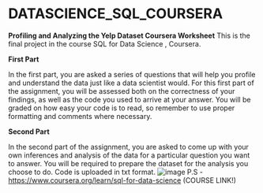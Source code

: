 # DATASCIENCE_SQL_COURSERA
**Profiling and Analyzing the Yelp Dataset Coursera Worksheet**
This is the final project in the course SQL for Data Science , Coursera. 

**First Part**

In the first part, you are asked a series of questions that will help you profile and understand the data just like a data scientist would. For this first part of the assignment, you will be assessed both on the correctness of your findings, as well as the code you used to arrive at your answer. You will be graded on how easy your code is to read, so remember to use proper formatting and comments where necessary.

**Second Part**

In the second part of the assignment, you are asked to come up with your own inferences and analysis of the data for a particular question you want to answer. You will be required to prepare the dataset for the analysis you choose to do. 
Code is uploaded in txt format. 
![image](https://user-images.githubusercontent.com/92541684/154729136-93278e2f-8d2b-4967-af8a-3ee104953eba.png)
P.S - https://www.coursera.org/learn/sql-for-data-science (COURSE LINK!)
